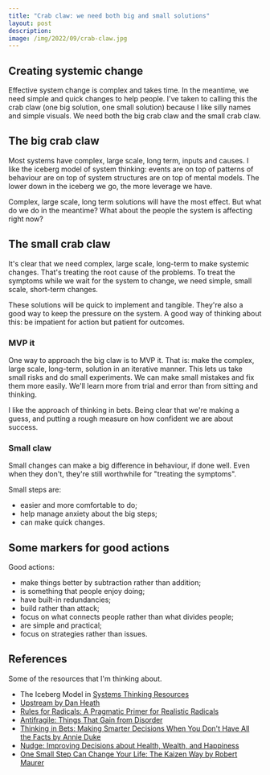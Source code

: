 ```yaml
---
title: "Crab claw: we need both big and small solutions"
layout: post
description: 
image: /img/2022/09/crab-claw.jpg
---
```


## Creating systemic change

Effective system change is complex and takes time. In the meantime, we need simple and quick changes to help people. I've taken to calling this the crab claw (one big solution, one small solution) because I like silly names and simple visuals. We need both the big crab claw and the small crab claw.

## The big crab claw

Most systems have complex, large scale, long term, inputs and causes. I like the iceberg model of system thinking: events are on top of patterns of behaviour are on top of system structures are on top of mental models. The lower down in the iceberg we go, the more leverage we have.

Complex, large scale, long term solutions will have the most effect. But what do we do in the meantime? What about the people the system is affecting right now?

## The small crab claw

It's clear that we need complex, large scale, long-term to make systemic changes. That's treating the root cause of the problems. To treat the symptoms while we wait for the system to change, we need simple, small scale, short-term changes.

These solutions will be quick to implement and tangible. They're also a good way to keep the pressure on the system. A good way of thinking about this: be impatient for action but patient for outcomes.

### MVP it

One way to approach the big claw is to MVP it. That is: make the complex, large scale, long-term, solution in an iterative manner. This lets us take small risks and do small experiments. We can make small mistakes and fix them more easily. We'll learn more from trial and error than from sitting and thinking.

I like the approach of thinking in bets. Being clear that we're making a guess, and putting a rough measure on how confident we are about success.

### Small claw

Small changes can make a big difference in behaviour, if done well. Even when they don't, they're still worthwhile for "treating the symptoms".

Small steps are:

- easier and more comfortable to do;
- help manage anxiety about the big steps;
- can make quick changes.

## Some markers for good actions

Good actions:

- make things better by subtraction rather than addition;
- is something that people enjoy doing;
- have built-in redundancies;
- build rather than attack;
- focus on what connects people rather than what divides people;
- are simple and practical;
- focus on strategies rather than issues.

## References

Some of the resources that I'm thinking about.

- The Iceberg Model in [Systems Thinking Resources](https://donellameadows.org/systems-thinking-resources/)
- [Upstream by Dan Heath](https://heathbrothers.com/books/upstream/)
- [Rules for Radicals: A Pragmatic Primer for Realistic Radicals](https://www.goodreads.com/book/show/102748.Rules_for_Radicals)
- [Antifragile: Things That Gain from Disorder ](https://www.goodreads.com/book/show/13530973-antifragile)
- [Thinking in Bets: Making Smarter Decisions When You Don't Have All the Facts by Annie Duke](https://www.goodreads.com/book/show/35957157-thinking-in-bets)
- [Nudge: Improving Decisions about Health, Wealth, and Happiness](http://www.nudges.org/)
- [ One Small Step Can Change Your Life: The Kaizen Way by Robert Maurer](https://www.goodreads.com/book/show/266621.One_Small_Step_Can_Change_Your_Life?ac=1&from_search=true&qid=mnMk3Jf6Pi&rank=1)